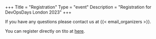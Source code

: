 +++
Title = "Registration"
Type = "event"
Description = "Registration for DevOpsDays London 2023"
+++

If you have any questions please contact us at {{< email_organizers >}}. 

You can register directly on tito at <a href="https://ti.to/devopsdays-london/2023" target="_blank" rel="noopener">here</a>.